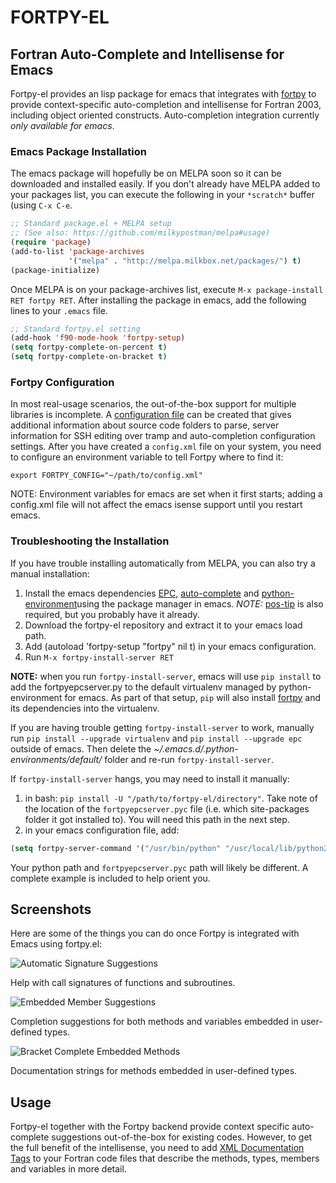 FORTPY-EL
======

Fortran Auto-Complete and Intellisense for Emacs
------

Fortpy-el provides an lisp package for emacs that integrates with [fortpy](https://github.com/rosenbrockc/fortpy) to provide context-specific auto-completion and intellisense for Fortran 2003, including object oriented constructs. Auto-completion integration currently _only available for emacs_.

### Emacs Package Installation

The emacs package will hopefully be on MELPA soon so it can be downloaded and installed easily. If you don't already have MELPA added to your packages list, you can execute the following in your `*scratch*` buffer (using `C-x C-e`.

```lisp
;; Standard package.el + MELPA setup
;; (See also: https://github.com/milkypostman/melpa#usage)
(require 'package)
(add-to-list 'package-archives
             '("melpa" . "http://melpa.milkbox.net/packages/") t)
(package-initialize)
```

Once MELPA is on your package-archives list, execute `M-x package-install RET fortpy RET`. After installing the package in emacs, add the following lines to your `.emacs` file.

```lisp
;; Standard fortpy.el setting
(add-hook 'f90-mode-hook 'fortpy-setup)
(setq fortpy-complete-on-percent t)
(setq fortpy-complete-on-bracket t)
```

### Fortpy Configuration

In most real-usage scenarios, the out-of-the-box support for multiple libraries is incomplete. A [configuration file](https://github.com/rosenbrockc/fortpy/wiki/Fortpy-Global-Configuration) can be created that gives additional information about source code folders to parse, server information for SSH editing over tramp and auto-completion configuration settings. After you have created a `config.xml` file on your system, you need to configure an environment variable to tell Fortpy where to find it:

`export FORTPY_CONFIG="~/path/to/config.xml"`

NOTE: Environment variables for emacs are set when it first starts; adding a config.xml file will not affect the emacs isense support until you restart emacs.

### Troubleshooting the Installation

If you have trouble installing automatically from MELPA, you can also try a manual installation:

1. Install the emacs dependencies [EPC](https://github.com/kiwanami/emacs-epc), [auto-complete](https://github.com/auto-complete/auto-complete) and [python-environment](https://github.com/tkf/emacs-python-environment)using the package manager in emacs. _NOTE:_ [pos-tip](http://www.emacswiki.org/emacs/pos-tip.el) is also required, but you probably have it already.
2. Download the fortpy-el repository and extract it to your emacs load path.
3. Add (autoload 'fortpy-setup "fortpy" nil t) in your emacs configuration.
4. Run `M-x fortpy-install-server RET`

**NOTE:** when you run `fortpy-install-server`, emacs will use `pip install` to add the fortpyepcserver.py to the default virtualenv managed by python-environment for emacs. As part of that setup, `pip` will also install [fortpy](https://github.com/rosenbrockc/fortpy) and its dependencies into the virtualenv.

If you are having trouble getting `fortpy-install-server` to work, manually run `pip install --upgrade virtualenv` and `pip install --upgrade epc` outside of emacs. Then delete the _~/.emacs.d/.python-environments/default/_ folder and re-run `fortpy-install-server`.

If `fortpy-install-server` hangs, you may need to install it manually:

1. in bash: `pip install -U "/path/to/fortpy-el/directory"`. Take note of the location of the `fortpyepcserver.pyc` file (i.e. which site-packages folder it got installed to). You will need this path in the next step.
2. in your emacs configuration file, add:

```lisp
(setq fortpy-server-command '("/usr/bin/python" "/usr/local/lib/python2.7/site-packages/fortpyepcserver.pyc"))
```

Your python path and `fortpyepcserver.pyc` path will likely be different. A complete example is included to help orient you.

Screenshots
------

Here are some of the things you can do once Fortpy is integrated with Emacs using fortpy.el:

![Automatic Signature Suggestions](../master/docs/screenshots/signature.png "Help with call signatures of functions and subroutines.")

Help with call signatures of functions and subroutines.

![Embedded Member Suggestions](../master/docs/screenshots/completion.png "Completion suggestions for both methods and variables embedded in user-defined types.")

Completion suggestions for both methods and variables embedded in user-defined types.

![Bracket Complete Embedded Methods](../master/docs/screenshots/bracket_complete.png "Documentation strings for methods embedded in user-defined types")

Documentation strings for methods embedded in user-defined types.
 
Usage
------

Fortpy-el together with the Fortpy backend provide context specific auto-complete suggestions out-of-the-box for existing codes. However, to get the full benefit of the intellisense, you need to add [XML Documentation Tags](https://github.com/rosenbrockc/fortpy/wiki/XML-Documentation-Standard) to your Fortran code files that describe the methods, types, members and variables in more detail.